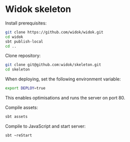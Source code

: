 # Widok skeleton
Install prerequisites:

```bash
git clone https://github.com/widok/widok.git
cd widok
sbt publish-local
cd ..
```

Clone repository:

```bash
git clone git@github.com:widok/skeleton.git
cd skeleton
```

When deploying, set the following environment variable:

```bash
export DEPLOY=true
```

This enables optimisations and runs the server on port 80.

Compile assets:

```bash
sbt assets
```

Compile to JavaScript and start server:

```bash
sbt ~reStart
```
